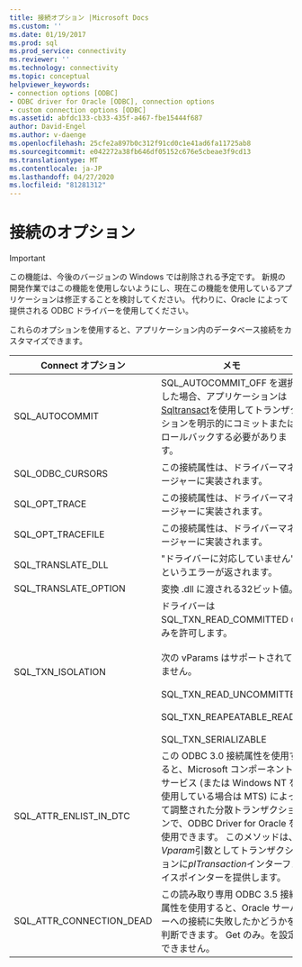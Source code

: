 ```yaml
---
title: 接続オプション |Microsoft Docs
ms.custom: ''
ms.date: 01/19/2017
ms.prod: sql
ms.prod_service: connectivity
ms.reviewer: ''
ms.technology: connectivity
ms.topic: conceptual
helpviewer_keywords:
- connection options [ODBC]
- ODBC driver for Oracle [ODBC], connection options
- custom connection options [ODBC]
ms.assetid: abfdc133-cb33-435f-a467-fbe15444f687
author: David-Engel
ms.author: v-daenge
ms.openlocfilehash: 25cfe2a897b0c312f91cd0c1e41ad6fa11725ab8
ms.sourcegitcommit: e042272a38fb646df05152c676e5cbeae3f9cd13
ms.translationtype: MT
ms.contentlocale: ja-JP
ms.lasthandoff: 04/27/2020
ms.locfileid: "81281312"
---
```

# <a name="connect-options"></a>接続のオプション
> [!IMPORTANT]  
>  この機能は、今後のバージョンの Windows では削除される予定です。 新規の開発作業ではこの機能を使用しないようにし、現在この機能を使用しているアプリケーションは修正することを検討してください。 代わりに、Oracle によって提供される ODBC ドライバーを使用してください。  
  
 これらのオプションを使用すると、アプリケーション内のデータベース接続をカスタマイズできます。  
  
|Connect オプション|メモ|  
|--------------------|-----------|  
|SQL_AUTOCOMMIT|SQL_AUTOCOMMIT_OFF を選択した場合、アプリケーションは[Sqltransact](../../odbc/microsoft/core-level-api-functions-odbc-driver-for-oracle.md)を使用してトランザクションを明示的にコミットまたはロールバックする必要があります。|  
|SQL_ODBC_CURSORS|この接続属性は、ドライバーマネージャーに実装されます。|  
|SQL_OPT_TRACE|この接続属性は、ドライバーマネージャーに実装されます。|  
|SQL_OPT_TRACEFILE|この接続属性は、ドライバーマネージャーに実装されます。|  
|SQL_TRANSLATE_DLL|"ドライバーに対応していません" というエラーが返されます。|  
|SQL_TRANSLATE_OPTION|変換 .dll に渡される32ビット値。|  
|SQL_TXN_ISOLATION|ドライバーは SQL_TXN_READ_COMMITTED のみを許可します。<br /><br /> 次の vParams はサポートされていません。<br /><br /> SQL_TXN_READ_UNCOMMITTED<br /><br /> SQL_TXN_REAPEATABLE_READ<br /><br /> SQL_TXN_SERIALIZABLE|  
|SQL_ATTR_ENLIST_IN_DTC|この ODBC 3.0 接続属性を使用すると、Microsoft コンポーネントサービス (または Windows NT を使用している場合は MTS) によって調整された分散トランザクションで、ODBC Driver for Oracle を使用できます。 このメソッドは、 *Vparam*引数としてトランザクションに*pITransaction*インターフェイスポインターを提供します。|  
|SQL_ATTR_CONNECTION_DEAD|この読み取り専用 ODBC 3.5 接続属性を使用すると、Oracle サーバーへの接続に失敗したかどうかを判断できます。 Get のみ。を設定できません。|
